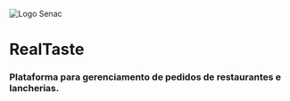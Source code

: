 ![Logo Senac](http://mglnb.github.io/RealTaste/wiki/LogoSenac.png)

# RealTaste
### Plataforma para gerenciamento de pedidos de restaurantes e lancherias.

